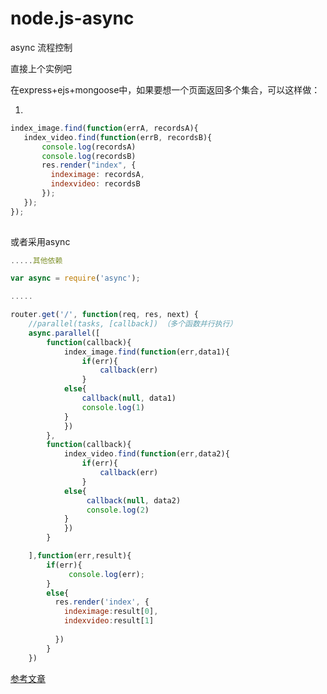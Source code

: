 # node.js-async
async 流程控制

直接上个实例吧

在express+ejs+mongoose中，如果要想一个页面返回多个集合，可以这样做：

1.
```js
index_image.find(function(errA, recordsA){
   index_video.find(function(errB, recordsB){
   	   console.log(recordsA)
   	   console.log(recordsB)
       res.render("index", {
         indeximage: recordsA,
         indexvideo: recordsB
       });
   });
});
	      

```




或者采用async
```js
.....其他依赖

var async = require('async');

.....

router.get('/', function(req, res, next) {
    //parallel(tasks, [callback]) （多个函数并行执行）
    async.parallel([
    	function(callback){
			index_image.find(function(err,data1){
				if(err){
					callback(err)
				}
		    else{
		    	callback(null, data1)
		    	console.log(1)
		    }
			})    		
    	},
   		function(callback){
			index_video.find(function(err,data2){
				if(err){
					callback(err)
				}
		    else{
		    	 callback(null, data2)
		    	 console.log(2)
		    }
			})
   		}

    ],function(err,result){
		if(err){
			 console.log(err);
		}
		else{
		  res.render('index', {
		  	indeximage:result[0],
		    indexvideo:result[1]
		    
	      })	
		}	 			
   	})
```
<a href="http://blog.csdn.net/ctbinzi/article/details/39895401">参考文章</a>
